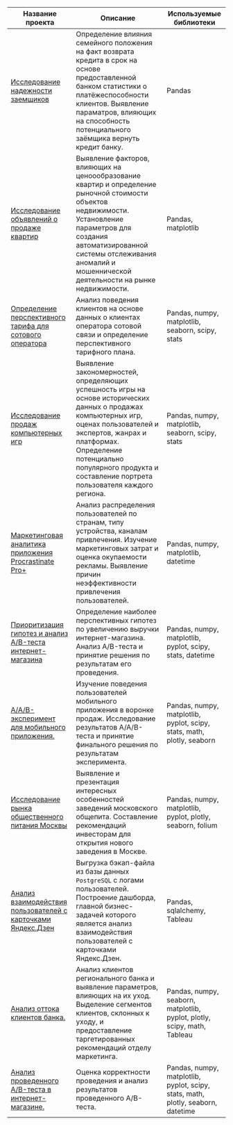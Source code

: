 |**Название проекта**|**Описание**                                                    |**Используемые библиотеки**|
|--------------------|----------------------------------------------------------------|---------------------------|
|[Исследование надежности заемщиков](https://github.com/Genie-da/Data_analysis_projects/tree/main/reliability_of_credit_recipients)|Определение влияния семейного положения на факт возврата кредита в срок на основе предоставленной банком статистики о платёжеспособности клиентов. Выявление параматров, влияющих на способность потенциального заёмщика вернуть кредит банку.|Pandas|
|[Исследование объявлений о продаже квартир](https://github.com/Genie-da/Data_analysis_projects/tree/main/real_estate_research)|Выявление факторов, влияющих на ценоообразование квартир и определение рыночной стоимости объектов недвижимости. Установление параметров для создания автоматизированной системы отслеживания аномалий и мошеннической деятельности на рынке недвижимости.|Pandas, matplotlib|
|[Определение перспективного тарифа для сотового оператора](https://github.com/Genie-da/Data_analysis_projects/tree/main/choosing_mobile_tariff)|Анализ поведения клиентов на основе данных о клиентах оператора сотовой связи и определение перспективного тарифного плана.|Pandas, numpy, matplotlib, seaborn, scipy, stats|
|[Исследование продаж компьютерных игр](https://github.com/Genie-da/Data_analysis_projects/tree/main/computer_games_sales_research)|Выявление закономерностей, определяющих успешность игры на основе исторических данных о продажах компьютерных игр, оценах пользователей и экспертов, жанрах и платформах. Определение потенциально популярного продукта и составление портрета пользователя каждого региона.|Pandas, numpy, matplotlib, seaborn, scipy, stats|
|[Маркетинговая аналитика приложения Procrastinate Pro+](https://github.com/Genie-da/Data_analysis_projects/tree/main/entertainment%20_app%20_marketing_analysis)|Анализ распределения пользователей по странам, типу устройства, каналам привлечения. Изучение маркетинговых затрат и оценка окупаемости рекламы. Выявление причин неэффективности привлечения пользователей.|Pandas, numpy, matplotlib, datetime|
|[Приоритизация гипотез и анализ A/B-теста интернет-магазина](https://github.com/Genie-da/Data_analysis_projects/tree/main/online_store_analysis_of_AB-test)|Определение наиболее перспективных гипотез по увеличению выручки интернет-магазина. Анализ A/B-теста и принятие решения по результатам его проведения.|Pandas, numpy, matplotlib, pyplot, scipy, stats, datetime|
|[A/A/B-эксперимент для мобильного приложения.](https://github.com/Genie-da/Data_analysis_projects/tree/main/AAB-test_by_redesigning_the_mobile_app)|Изучение поведения пользователей мобильного приложения в воронке продаж. Исследование результатов A/A/B-теста и принятие финального решения по результатам эксперимента.|Pandas, numpy, matplotlib, pyplot, scipy, stats, math, plotly, seaborn|
|[Исследование рынка общественного питания Москвы](https://github.com/Genie-da/Data_analysis_projects/tree/main/Moscow_catering_market_research)|Выявление и презентация интересных особенностей заведений московского общепита. Составление рекомендаций инвесторам для открытия нового заведения в Москве.|Pandas, numpy, matplotlib, pyplot, plotly, seaborn, folium|
|[Анализ взаимодействия пользователей с карточками Яндекс.Дзен](https://github.com/Genie-da/Data_analysis_projects/tree/main/Automation_Yandex.Zen)|Выгрузка бэкап-файла из базы данных `PostgreSQL` c логами пользователей. Построение дашборда, главной бизнес-задачей которого является анализ взаимодействия пользователей с карточками Яндекс.Дзен.|Pandas, sqlalchemy, Tableau|
|[Анализ оттока клиентов банка.](https://github.com/Genie-da/Data_analysis_projects/tree/main/Outflow_of%20_bank_customers_research)|Анализ клиентов регионального банка и выявление параметров, влияющих на их уход. Выделение сегментов клиентов, склонных к уходу, и предоставление таргетированных рекомендаций отделу маркетинга.|Pandas, numpy, seaborn, matplotlib, pyplot, plotly, scipy, math, Tableau|
|[Анализ проведенного A/B-теста в интернет-магазине.](https://github.com/Genie-da/Data_analysis_projects/tree/main/AB_test_analysis)|Оценка корректности проведения и анализ результатов проведенного А/В-теста.|Pandas, numpy, matplotlib, pyplot, scipy, stats, math, plotly, seaborn, datetime|
